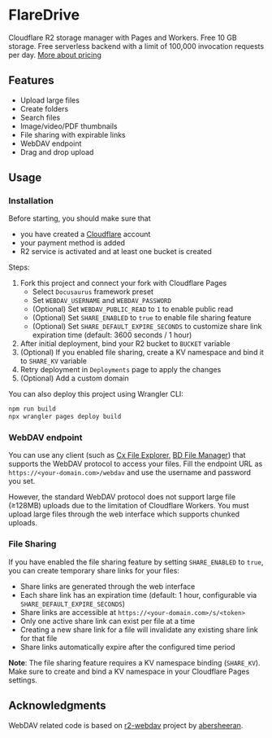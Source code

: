 # FlareDrive

Cloudflare R2 storage manager with Pages and Workers. Free 10 GB storage.
Free serverless backend with a limit of 100,000 invocation requests per day.
[More about pricing](https://developers.cloudflare.com/r2/platform/pricing/)

## Features

- Upload large files
- Create folders
- Search files
- Image/video/PDF thumbnails
- File sharing with expirable links
- WebDAV endpoint
- Drag and drop upload

## Usage

### Installation

Before starting, you should make sure that

- you have created a [Cloudflare](https://dash.cloudflare.com/) account
- your payment method is added
- R2 service is activated and at least one bucket is created

Steps:

1. Fork this project and connect your fork with Cloudflare Pages
   - Select `Docusaurus` framework preset
   - Set `WEBDAV_USERNAME` and `WEBDAV_PASSWORD`
   - (Optional) Set `WEBDAV_PUBLIC_READ` to `1` to enable public read
   - (Optional) Set `SHARE_ENABLED` to `true` to enable file sharing feature
   - (Optional) Set `SHARE_DEFAULT_EXPIRE_SECONDS` to customize share link expiration time (default: 3600 seconds / 1 hour)
2. After initial deployment, bind your R2 bucket to `BUCKET` variable
3. (Optional) If you enabled file sharing, create a KV namespace and bind it to `SHARE_KV` variable
4. Retry deployment in `Deployments` page to apply the changes
5. (Optional) Add a custom domain

You can also deploy this project using Wrangler CLI:

```bash
npm run build
npx wrangler pages deploy build
```

### WebDAV endpoint

You can use any client (such as [Cx File Explorer](https://play.google.com/store/apps/details?id=com.cxinventor.file.explorer), [BD File Manager](https://play.google.com/store/apps/details?id=com.liuzho.file.explorer))
that supports the WebDAV protocol to access your files.
Fill the endpoint URL as `https://<your-domain.com>/webdav` and use the username and password you set.

However, the standard WebDAV protocol does not support large file (≥128MB) uploads due to the limitation of Cloudflare Workers.
You must upload large files through the web interface which supports chunked uploads.

### File Sharing

If you have enabled the file sharing feature by setting `SHARE_ENABLED` to `true`, you can create temporary share links for your files:

- Share links are generated through the web interface
- Each share link has an expiration time (default: 1 hour, configurable via `SHARE_DEFAULT_EXPIRE_SECONDS`)
- Share links are accessible at `https://<your-domain.com>/s/<token>`
- Only one active share link can exist per file at a time
- Creating a new share link for a file will invalidate any existing share link for that file
- Share links automatically expire after the configured time period

**Note**: The file sharing feature requires a KV namespace binding (`SHARE_KV`). Make sure to create and bind a KV namespace in your Cloudflare Pages settings.

## Acknowledgments

WebDAV related code is based on [r2-webdav](
  https://github.com/abersheeran/r2-webdav
) project by [abersheeran](
  https://github.com/abersheeran
).
